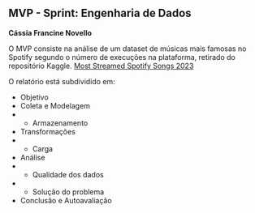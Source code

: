 ## MVP - Sprint: Engenharia de Dados 
**Cássia Francine Novello**

O MVP consiste na análise de um dataset de músicas mais famosas no Spotify segundo o número de execuções na plataforma, retirado do repositório Kaggle.
[Most Streamed Spotify Songs 2023](https://www.kaggle.com/datasets/nelgiriyewithana/top-spotify-songs-2023)

O relatório está subdividido em:
* Objetivo
* Coleta e Modelagem
* * Armazenamento   
* Transformações
* * Carga
* Análise
* * Qualidade dos dados
* * Solução do problema
* Conclusão e Autoavaliação  
